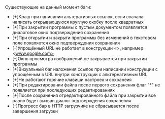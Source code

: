 Существующие на данный момент баги:
- [+]Краш при написании альтеративных ссылок, если сначала написать открывающуюся круглую скобку после квадратных
- [+]При закрытии программы с пустым документом появляется диалоговое окно подтверждения сохранения
- [+]При открытии и закрыти программы без изменений в текстовом поле появляется окно подтверждения сохранения
- [-]Упрощённый URL не работает в конструкции <>, например <www.google.com>
- [-]Окно просмотра изображений не закрывается при закрытии программы
- [+]Визуальный баг наложения ссылок при написании конструкции с упрощённым в URL внутри конструкции с альтернативным URL
- [+]Не работают горячие клавиши настроек и сохранеия
- [+]При редактировании файла после первого сохранения флаг "*" не появляется при последующих редактированиях
- [+]После сохранения отредактированного файла при закрытии всё равно будет вызван диалог подтверждения сохранения
- [-]Прогресс бар в HTTP загрузчике не сбрасывается после завершения загрузки
